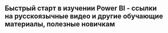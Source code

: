 ## Быстрый старт в изучении Power BI - ссылки на русскоязычные видео и другие обучающие материалы, полезные новичкам